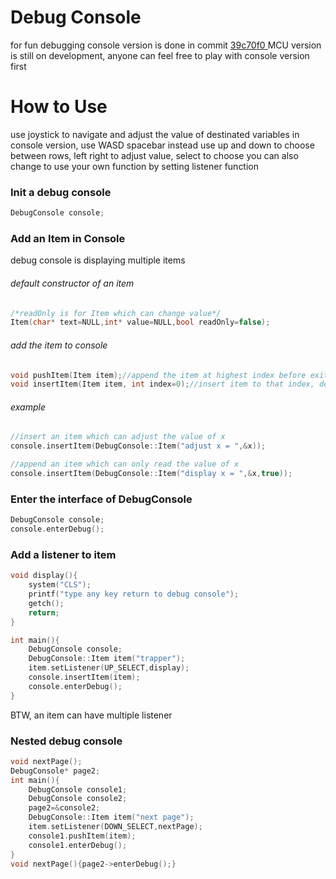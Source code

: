 # Debug Console
for fun debugging
console version is done in commit [39c70f0 ](https://github.com/hkust-smartcar/Internal2017/commit/09093f3420c14adf03c32004ad762ef9dd9e06ca)
MCU version is still on development, anyone can feel free to play with console version first

# How to Use
use joystick to navigate and adjust the value of destinated variables
in console version, use WASD spacebar instead
use up and down to choose between rows, left right to adjust value, select to choose
you can also change to use your own function by setting listener function


### Init a debug console
```c++
DebugConsole console;
```
### Add an Item in Console
debug console is displaying multiple items
###### default constructor of an item
```c++
/*readOnly is for Item which can change value*/
Item(char* text=NULL,int* value=NULL,bool readOnly=false);
```
###### add the item to console
```c++
void pushItem(Item item);//append the item at highest index before exit
void insertItem(Item item, int index=0);//insert item to that index, default 0
```
###### example
```C++
//insert an item which can adjust the value of x
console.insertItem(DebugConsole::Item("adjust x = ",&x));

//append an item which can only read the value of x
console.insertItem(DebugConsole::Item("display x = ",&x,true));
```

### Enter the interface of DebugConsole
```C++
DebugConsole console;
console.enterDebug();
```

### Add a listener to item
```C++
void display(){
	system("CLS");
	printf("type any key return to debug console");
	getch();
	return;
}

int main(){
    DebugConsole console;
    DebugConsole::Item item("trapper");
	item.setListener(UP_SELECT,display);
	console.insertItem(item);
	console.enterDebug();
}
```
BTW, an item can have multiple listener

### Nested debug console
```C++
void nextPage();
DebugConsole* page2;
int main(){
    DebugConsole console1;
    DebugConsole console2;
    page2=&console2;
    DebugConsole::Item item("next page");
    item.setListener(DOWN_SELECT,nextPage);
    console1.pushItem(item);
    console1.enterDebug();
}
void nextPage(){page2->enterDebug();}
```
